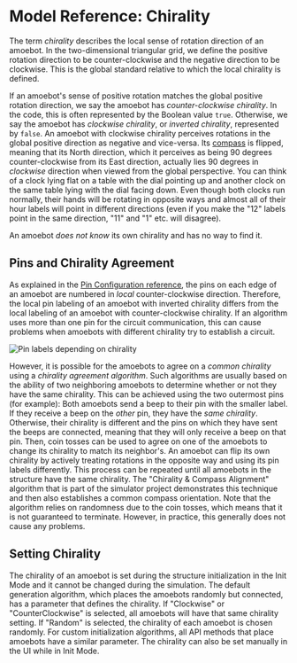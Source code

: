 # Model Reference: Chirality

The term *chirality* describes the local sense of rotation direction of an amoebot.
In the two-dimensional triangular grid, we define the positive rotation direction to be counter-clockwise and the negative direction to be clockwise.
This is the global standard relative to which the local chirality is defined.

If an amoebot's sense of positive rotation matches the global positive rotation direction, we say the amoebot has *counter-clockwise chirality*.
In the code, this is often represented by the Boolean value `true`.
Otherwise, we say the amoebot has *clockwise chirality*, or *inverted chirality*, represented by `false`.
An amoebot with clockwise chirality perceives rotations in the global positive direction as negative and vice-versa.
Its [compass](direction.md) is flipped, meaning that its North direction, which it perceives as being 90 degrees counter-clockwise from its East direction, actually lies 90 degrees in *clockwise* direction when viewed from the global perspective.
You can think of a clock lying flat on a table with the dial pointing up and another clock on the same table lying with the dial facing down.
Even though both clocks run normally, their hands will be rotating in opposite ways and almost all of their hour labels will point in different directions (even if you make the "12" labels point in the same direction, "11" and "1" etc. will disagree).

An amoebot *does not know* its own chirality and has no way to find it.



## Pins and Chirality Agreement

As explained in the [Pin Configuration reference](pin_cfgs.md), the pins on each edge of an amoebot are numbered in *local* counter-clockwise direction.
Therefore, the local pin labeling of an amoebot with inverted chirality differs from the local labeling of an amoebot with counter-clockwise chirality.
If an algorithm uses more than one pin for the circuit communication, this can cause problems when amoebots with different chirality try to establish a circuit.

![Pin labels depending on chirality](~/images/pin_labels_chirality.png "Pin labels depending on chirality")

However, it is possible for the amoebots to agree on a *common chirality* using a *chirality agreement algorithm*.
Such algorithms are usually based on the ability of two neighboring amoebots to determine whether or not they have the same chirality.
This can be achieved using the two outermost pins (for example): Both amoebots send a beep to their pin with the smaller label.
If they receive a beep on the *other* pin, they have the *same chirality*.
Otherwise, their chirality is different and the pins on which they have sent the beeps are connected, meaning that they will only receive a beep on that pin.
Then, coin tosses can be used to agree on one of the amoebots to change its chirality to match its neighbor's.
An amoebot can flip its own chirality by actively treating rotations in the opposite way and using its pin labels differently.
This process can be repeated until all amoebots in the structure have the same chirality.
The "Chirality & Compass Alignment" algorithm that is part of the simulator project demonstrates this technique and then also establishes a common compass orientation.
Note that the algorithm relies on randomness due to the coin tosses, which means that it is not guaranteed to terminate.
However, in practice, this generally does not cause any problems.



## Setting Chirality

The chirality of an amoebot is set during the structure initialization in the Init Mode and it cannot be changed during the simulation.
The default generation algorithm, which places the amoebots randomly but connected, has a parameter that defines the chirality.
If "Clockwise" or "CounterClockwise" is selected, all amoebots will have that same chirality setting.
If "Random" is selected, the chirality of each amoebot is chosen randomly.
For custom initialization algorithms, all API methods that place amoebots have a similar parameter.
The chirality can also be set manually in the UI while in Init Mode.
